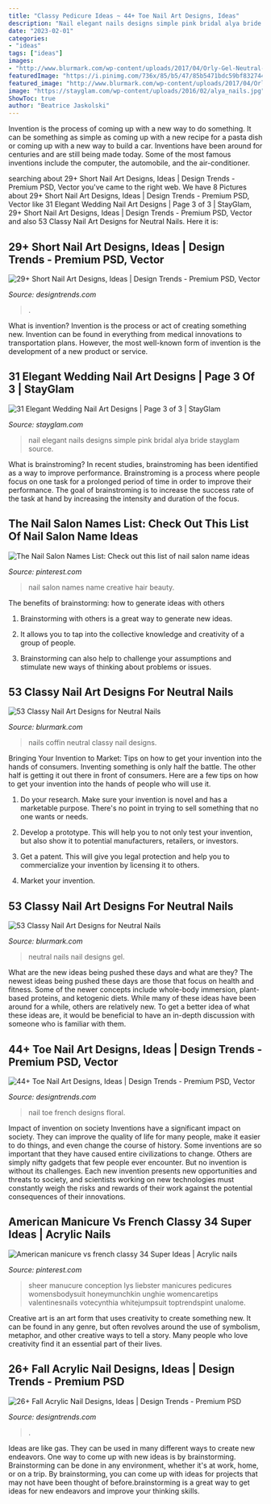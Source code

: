 ```yaml
---
title: "Classy Pedicure Ideas ~ 44+ Toe Nail Art Designs, Ideas"
description: "Nail elegant nails designs simple pink bridal alya bride stayglam source"
date: "2023-02-01"
categories:
- "ideas"
tags: ["ideas"]
images:
- "http://www.blurmark.com/wp-content/uploads/2017/04/Orly-Gel-Neutral-Nails.jpg"
featuredImage: "https://i.pinimg.com/736x/85/b5/47/85b5471bdc59bf832744ead3cb6ee5a3.jpg"
featured_image: "http://www.blurmark.com/wp-content/uploads/2017/04/Orly-Gel-Neutral-Nails.jpg"
image: "https://stayglam.com/wp-content/uploads/2016/02/alya_nails.jpg"
ShowToc: true
author: "Beatrice Jaskolski"
---
```



Invention is the process of coming up with a new way to do something. It can be something as simple as coming up with a new recipe for a pasta dish or coming up with a new way to build a car. Inventions have been around for centuries and are still being made today. Some of the most famous inventions include the computer, the automobile, and the air-conditioner.

	

		
searching about 29+ Short Nail Art Designs, Ideas | Design Trends - Premium PSD, Vector you've came to the right web. We have 8 Pictures about 29+ Short Nail Art Designs, Ideas | Design Trends - Premium PSD, Vector like 31 Elegant Wedding Nail Art Designs | Page 3 of 3 | StayGlam, 29+ Short Nail Art Designs, Ideas | Design Trends - Premium PSD, Vector and also 53 Classy Nail Art Designs for Neutral Nails. Here it is:
		
    
## 29+ Short Nail Art Designs, Ideas | Design Trends - Premium PSD, Vector

<img loading=lazy src="https://images.designtrends.com/wp-content/uploads/2016/04/15115924/Classy-Nail-Art-Design-1.jpg" onerror="this.onerror=null;this.src='https://tse3.mm.bing.net/th?id=OIP.fluKO9Yops4hVWVwxrdq3wHaHa&amp;pid=15.1';" alt="29+ Short Nail Art Designs, Ideas | Design Trends - Premium PSD, Vector">

_Source: designtrends.com_

>. 

	

What is invention?
Invention is the process or act of creating something new. Invention can be found in everything from medical innovations to transportation plans. However, the most well-known form of invention is the development of a new product or service.

    
## 31 Elegant Wedding Nail Art Designs | Page 3 Of 3 | StayGlam

<img loading=lazy src="https://stayglam.com/wp-content/uploads/2016/02/alya_nails.jpg" onerror="this.onerror=null;this.src='https://tse4.mm.bing.net/th?id=OIP._IxkdXYwJEYe17Jl9bsUBgHaHa&amp;pid=15.1';" alt="31 Elegant Wedding Nail Art Designs | Page 3 of 3 | StayGlam">

_Source: stayglam.com_

>nail elegant nails designs simple pink bridal alya bride stayglam source. 

	

What is brainstroming?
In recent studies, brainstroming has been identified as a way to improve performance. Brainstroming is a process where people focus on one task for a prolonged period of time in order to improve their performance. The goal of brainstroming is to increase the success rate of the task at hand by increasing the intensity and duration of the focus.

    
## The Nail Salon Names List: Check Out This List Of Nail Salon Name Ideas

<img loading=lazy src="https://i.pinimg.com/736x/85/b5/47/85b5471bdc59bf832744ead3cb6ee5a3.jpg" onerror="this.onerror=null;this.src='https://tse2.mm.bing.net/th?id=OIP.FabP1VNQt9dErz77FE-V1AHaLG&amp;pid=15.1';" alt="The Nail Salon Names List: Check out this list of nail salon name ideas">

_Source: pinterest.com_

>nail salon names name creative hair beauty. 

	

The benefits of brainstorming: how to generate ideas with others
1. Brainstorming with others is a great way to generate new ideas.
2. It allows you to tap into the collective knowledge and creativity of a group of people.

3. Brainstorming can also help to challenge your assumptions and stimulate new ways of thinking about problems or issues.

    
## 53 Classy Nail Art Designs For Neutral Nails

<img loading=lazy src="http://www.blurmark.com/wp-content/uploads/2017/04/Classic-Coffin-Nails.jpg" onerror="this.onerror=null;this.src='https://tse1.mm.bing.net/th?id=OIP.c5tT_glWoIVRRuDCw9djjQHaHa&amp;pid=15.1';" alt="53 Classy Nail Art Designs for Neutral Nails">

_Source: blurmark.com_

>nails coffin neutral classy nail designs. 

	

Bringing Your Invention to Market: Tips on how to get your invention into the hands of consumers.
Inventing something is only half the battle. The other half is getting it out there in front of consumers. Here are a few tips on how to get your invention into the hands of people who will use it.
1. Do your research. Make sure your invention is novel and has a marketable purpose. There's no point in trying to sell something that no one wants or needs.

2. Develop a prototype. This will help you to not only test your invention, but also show it to potential manufacturers, retailers, or investors.

3. Get a patent. This will give you legal protection and help you to commercialize your invention by licensing it to others.

4. Market your invention.

    
## 53 Classy Nail Art Designs For Neutral Nails

<img loading=lazy src="http://www.blurmark.com/wp-content/uploads/2017/04/Orly-Gel-Neutral-Nails.jpg" onerror="this.onerror=null;this.src='https://tse2.mm.bing.net/th?id=OIP.xg-_H5YenxjmD8nRgjpmZgHaHa&amp;pid=15.1';" alt="53 Classy Nail Art Designs for Neutral Nails">

_Source: blurmark.com_

>neutral nails nail designs gel. 

	

What are the new ideas being pushed these days and what are they?
The newest ideas being pushed these days are those that focus on health and fitness. Some of the newer concepts include whole-body immersion, plant-based proteins, and ketogenic diets. While many of these ideas have been around for a while, others are relatively new. To get a better idea of what these ideas are, it would be beneficial to have an in-depth discussion with someone who is familiar with them.

    
## 44+ Toe Nail Art Designs, Ideas | Design Trends - Premium PSD, Vector

<img loading=lazy src="https://images.designtrends.com/wp-content/uploads/2016/10/19165759/Floral-French-toe-nail-design.jpg" onerror="this.onerror=null;this.src='https://tse4.mm.bing.net/th?id=OIP.3IetNzaP2Vi8zCrwX_zY4QHaGZ&amp;pid=15.1';" alt="44+ Toe Nail Art Designs, Ideas | Design Trends - Premium PSD, Vector">

_Source: designtrends.com_

>nail toe french designs floral. 

	

Impact of invention on society
Inventions have a significant impact on society. They can improve the quality of life for many people, make it easier to do things, and even change the course of history. Some inventions are so important that they have caused entire civilizations to change. Others are simply nifty gadgets that few people ever encounter. But no invention is without its challenges. Each new invention presents new opportunities and threats to society, and scientists working on new technologies must constantly weigh the risks and rewards of their work against the potential consequences of their innovations.

    
## American Manicure Vs French Classy 34 Super Ideas | Acrylic Nails

<img loading=lazy src="https://i.pinimg.com/736x/4e/3a/27/4e3a2791342cbfd91659d645741dab8f.jpg" onerror="this.onerror=null;this.src='https://tse4.mm.bing.net/th?id=OIP.mLaduSX9Xs4Ac-_IUACqhwAAAA&amp;pid=15.1';" alt="American manicure vs french classy 34 Super Ideas | Acrylic nails">

_Source: pinterest.com_

>sheer manucure conception lys liebster manicures pedicures womensbodysuit honeymunchkin unghie womencaretips valentinesnails votecynthia whitejumpsuit toptrendspint unalome. 

	

Creative art is an art form that uses creativity to create something new. It can be found in any genre, but often revolves around the use of symbolism, metaphor, and other creative ways to tell a story. Many people who love creativity find it an essential part of their lives.

    
## 26+ Fall Acrylic Nail Designs, Ideas | Design Trends - Premium PSD

<img loading=lazy src="https://images.designtrends.com/wp-content/uploads/2016/04/06062117/Classy-Half-Black-Fall-Nail-Art-Idea.jpg" onerror="this.onerror=null;this.src='https://tse2.mm.bing.net/th?id=OIP.sb_DHtLUzVYFyfnU_qukbwHaHa&amp;pid=15.1';" alt="26+ Fall Acrylic Nail Designs, Ideas | Design Trends - Premium PSD">

_Source: designtrends.com_

>. 

	

Ideas are like gas. They can be used in many different ways to create new endeavors. One way to come up with new ideas is by brainstorming. Brainstorming can be done in any environment, whether it's at work, home, or on a trip. By brainstorming, you can come up with ideas for projects that may not have been thought of before.brainstorming is a great way to get ideas for new endeavors and improve your thinking skills.

